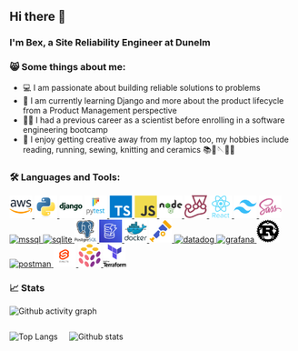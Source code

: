 ## Hi there 👋
<h3>I'm Bex, a Site Reliability Engineer at Dunelm</h3>

<h3>😸 Some things about me:</h3>

- 💻 I am passionate about building reliable solutions to problems
- 🌱 I am currently learning Django and more about the product lifecycle from a Product Management perspective
- 👩‍🔬 I had a previous career as a scientist before enrolling in a software engineering bootcamp
- 🤩 I enjoy getting creative away from my laptop too, my hobbies include reading, running, sewing, knitting and ceramics 📚🏃🪡🧶🏺

<h3> 🛠️ Languages and Tools: </h3>
<!-- aws -->
<a href="https://aws.amazon.com" target="_blank"> <img src="https://raw.githubusercontent.com/devicons/devicon/master/icons/amazonwebservices/amazonwebservices-original-wordmark.svg" alt="aws" width="40" height="40"/> </a>
<!-- python -->
<a href="https://www.python.org" target="_blank"> <img src="https://raw.githubusercontent.com/devicons/devicon/master/icons/python/python-original.svg" alt="python" width="40" height="40"/> </a>
<!-- django -->
<a href="https://www.djangoproject.com/" target="_blank"> <img src="https://raw.githubusercontent.com/devicons/devicon/master/icons/django/django-plain-wordmark.svg" alt="django" width="40" height="40"/> </a>
<!-- pytest -->
<a href="https://docs.pytest.org/en/8.2.x/" target="_blank"> <img src="https://raw.githubusercontent.com/devicons/devicon/master/icons/pytest/pytest-original-wordmark.svg" alt="pytest" width="40" height="40"/> </a>
<!-- typescript -->
<a href="https://www.typescriptlang.org/" target="_blank"> <img src="https://raw.githubusercontent.com/devicons/devicon/master/icons/typescript/typescript-original.svg" alt="typescript" width="40" height="40"/> </a>
<!-- javascript -->
<a href="https://developer.mozilla.org/en-US/docs/Web/JavaScript" target="_blank"> <img src="https://raw.githubusercontent.com/devicons/devicon/master/icons/javascript/javascript-original.svg" alt="javascript" width="40" height="40"/> </a>
<!-- nodejs -->
<a href="https://nodejs.org" target="_blank"> <img src="https://raw.githubusercontent.com/devicons/devicon/master/icons/nodejs/nodejs-original-wordmark.svg" alt="nodejs" width="40" height="40"/> </a>
<!-- jest -->
<a href="https://jestjs.io/" target="_blank"> <img src="https://raw.githubusercontent.com/devicons/devicon/master/icons/jest/jest-plain.svg" alt="jest" width="40" height="40"/> </a>
<!-- react -->
<a href="https://reactjs.org/" target="_blank"> <img src="https://raw.githubusercontent.com/devicons/devicon/master/icons/react/react-original-wordmark.svg" alt="react" width="40" height="40"/> </a>
<!-- tailwind -->
<a href="https://tailwindcss.com/" target="_blank"> <img src="https://raw.githubusercontent.com/devicons/devicon/master/icons/tailwindcss/tailwindcss-original.svg" alt="tailwind" width="40" height="40"/> </a>
<!-- sass -->
<a href="https://sass-lang.com" target="_blank"> <img src="https://raw.githubusercontent.com/devicons/devicon/master/icons/sass/sass-original.svg" alt="sass" width="40" height="40"/> </a>  
<!-- sql -->
<a href="https://www.microsoft.com/en-us/sql-server" target="_blank"> <img src="https://www.svgrepo.com/show/303229/microsoft-sql-server-logo.svg" alt="mssql" width="40" height="40"/> </a>
<!-- sqlite -->
<a href="https://www.sqlite.org/" target="_blank"> <img src="https://www.vectorlogo.zone/logos/sqlite/sqlite-icon.svg" alt="sqlite" width="40" height="40"/> </a> 
<!-- postgresql -->
<a href="https://www.postgresql.org" target="_blank"> <img src="https://raw.githubusercontent.com/devicons/devicon/master/icons/postgresql/postgresql-original-wordmark.svg" alt="postgresql" width="40" height="40"/> </a>
<!-- dynamodb -->
<a href="https://aws.amazon.com/dynamodb/" target="_blank"> <img src="https://raw.githubusercontent.com/devicons/devicon/master/icons/dynamodb/dynamodb-original.svg" alt="dynamodb" width="40" height="40"/> </a>
<!-- docker -->
<a href="https://www.docker.com/" target="_blank"> <img src="https://raw.githubusercontent.com/devicons/devicon/master/icons/docker/docker-original-wordmark.svg" alt="docker" width="40" height="40"/> </a>
<!-- opentelemetry -->
<a href="https://opentelemetry.io/" target="_blank"> <img src="https://raw.githubusercontent.com/devicons/devicon/master/icons/opentelemetry/opentelemetry-original.svg" alt="opentelemetry" width="40" height="40"/> </a>
<!-- datadog -->
<a href="https://www.pulumi.com/" target="_blank"> <img src="https://www.vectorlogo.zone/logos/datadoghq/datadoghq-icon.svg" alt="datadog" width="40" height="40"/> </a>
<!-- grafana -->
<a href="https://grafana.com" target="_blank"> <img src="https://www.vectorlogo.zone/logos/grafana/grafana-icon.svg" alt="grafana" width="40" height="40"/> </a>
<!-- rust -->
<a href="https://www.rust-lang.org/" target="_blank"> <img src="https://raw.githubusercontent.com/devicons/devicon/master/icons/rust/rust-original.svg" alt="rust" width="40" height="40"/> </a>
<!-- postman -->
<a href="https://postman.com" target="_blank"> <img src="https://www.vectorlogo.zone/logos/getpostman/getpostman-icon.svg" alt="postman" width="40" height="40"/> </a>
<!-- svelte -->
<a href="https://kit.svelte.dev/" target="_blank"> <img src="https://raw.githubusercontent.com/devicons/devicon/master/icons/svelte/svelte-original-wordmark.svg" alt="sveltekit" width="40" height="40"/> </a>
<!-- pulumi -->
<a href="https://www.pulumi.com/" target="_blank"> <img src="https://raw.githubusercontent.com/devicons/devicon/master/icons/pulumi/pulumi-original.svg" alt="pulumi" width="40" height="40"/> </a>
<!-- terraform -->
<a href="https://www.terraform.io/" target="_blank"> <img src="
https://raw.githubusercontent.com/devicons/devicon/master/icons/terraform/terraform-original-wordmark.svg" alt="terraform" width="40" height="40"/> </a>

<h3>📈 Stats </h3>

![Github activity graph](https://github-readme-activity-graph.vercel.app/graph?username=simplythebex&bg_color=0c1014&title_color=2aa889&line=99d1ce&point=2aa889&color=2aa889&radius=5&custom_title=Bex%20Jones'%20Contribution%20Graph)

<div class="flex-container" style="display: flex; flex-direction: row;">
  <div style="margin-right:20px">

  ![Top Langs](https://github-readme-stats.vercel.app/api/top-langs/?username=simplythebex&theme=gotham)
  </div>

  <div>

  ![Github stats](https://github-readme-stats.vercel.app/api?username=simplythebex&theme=gotham&show_icons=true)
  </div>
</div>
